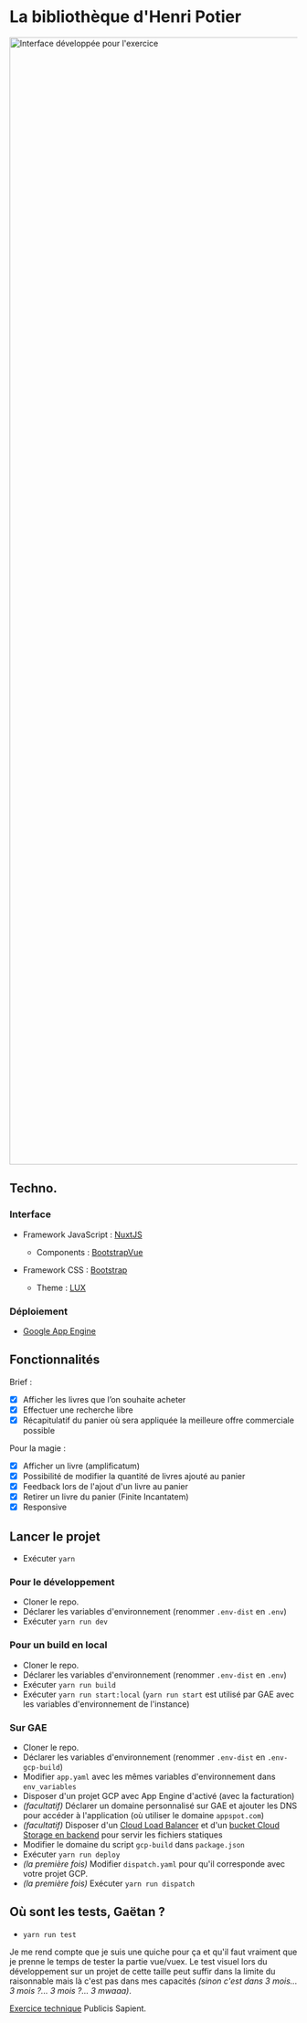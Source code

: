 # La bibliothèque d'Henri Potier

<img width="1974" alt="Interface développée pour l'exercice" src="https://github.com/user-attachments/assets/1a50af1a-12b7-431d-a727-3b9c7128c3ee" />

## Techno.

### Interface

- Framework JavaScript : [NuxtJS](https://nuxtjs.org/)

  - Components : [BootstrapVue](https://bootstrap-vue.org/)

- Framework CSS : [Bootstrap](https://getbootstrap.com/)

  - Theme : [LUX](https://bootswatch.com/lux/)

### Déploiement

- [Google App Engine](https://cloud.google.com/appengine?hl=en)
## Fonctionnalités

Brief :

  - [x] Afficher les livres que l’on souhaite acheter
  - [x] Effectuer une recherche libre
  - [x] Récapitulatif du panier où sera appliquée la meilleure offre commerciale possible

Pour la magie :

  - [x] Afficher un livre (amplificatum)
  - [x] Possibilité de modifier la quantité de livres ajouté au panier
  - [x] Feedback lors de l'ajout d'un livre au panier
  - [x] Retirer un livre du panier (Finite Incantatem)
  - [x] Responsive

## Lancer le projet

- Exécuter `yarn`

### Pour le développement

- Cloner le repo.
- Déclarer les variables d'environnement (renommer `.env-dist` en `.env`)
- Exécuter `yarn run dev`

### Pour un build en local

- Cloner le repo.
- Déclarer les variables d'environnement (renommer `.env-dist` en `.env`)
- Exécuter `yarn run build`
- Exécuter `yarn run start:local` (`yarn run start` est utilisé par GAE avec les variables d'environnement de l'instance)

### Sur GAE

- Cloner le repo.
- Déclarer les variables d'environnement (renommer `.env-dist` en `.env-gcp-build`)
- Modifier `app.yaml` avec les mêmes variables d'environnement dans `env_variables`
- Disposer d'un projet GCP avec App Engine d'activé (avec la facturation)
- *(facultatif)* Déclarer un domaine personnalisé sur GAE et ajouter les DNS pour accéder à l'application (où utiliser le domaine `appspot.com`)
- *(facultatif)* Disposer d'un [Cloud Load Balancer](https://cloud.google.com/load-balancing?hl=en) et d'un [bucket Cloud Storage en backend](https://cloud.google.com/load-balancing/docs/https/ext-load-balancer-backend-buckets?hl=en) pour servir les fichiers statiques
- Modifier le domaine du script `gcp-build` dans `package.json`
- Exécuter `yarn run deploy`
- *(la première fois)* Modifier `dispatch.yaml` pour qu'il corresponde avec votre projet GCP.
- *(la première fois)* Exécuter `yarn run dispatch`

## Où sont les tests, Gaëtan ?

- `yarn run test`

Je me rend compte que je suis une quiche pour ça et qu'il faut vraiment que je prenne le temps de tester la partie vue/vuex. Le test visuel lors du développement sur un projet de cette taille peut suffir dans la limite du raisonnable mais là c'est pas dans mes capacités *(sinon c'est dans 3 mois... 3 mois ?... 3 mois ?... 3 mwaaa)*.

[Exercice technique](https://github.com/xebia-france/recruitment-tests/blob/master/ExerciceFront.md) Publicis Sapient.
